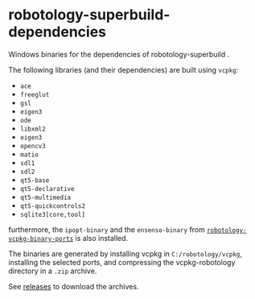 # robotology-superbuild-dependencies

Windows binaries for the dependencies of robotology-superbuild .

The following libraries (and their dependencies) are built using `vcpkg`: 
* `ace`
* `freeglut`
* `gsl`
* `eigen3`
* `ode`
* `libxml2`
* `eigen3` 
* `opencv3` 
* `matio`
* `sdl1`
* `sdl2`
* `qt5-base`
* `qt5-declarative`
* `qt5-multimedia`
* `qt5-quickcontrols2`
* `sqlite3[core,tool]`

furthermore, the `ipopt-binary` and the `ensenso-binary` from [`robotology-vcpkg-binary-ports`](https://github.com/robotology-dependencies/robotology-vcpkg-binary-ports) is also installed.

The binaries are generated by installing vcpkg in `C:/robotology/vcpkg`, installing the selected ports, and compressing the vcpkg-robotology directory in a `.zip` archive.

See [releases](https://github.com/robotology/robotology-superbuild-dependencies-vcpkg/releases) to download the archives.

